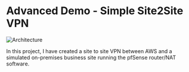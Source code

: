# Advanced Demo - Simple Site2Site VPN

![Architecture](https://github.com/Surendran17/project-bag/raw/main/AWS/VPN/SiteToSiteVPN.png)


In this project,
I have created a site to site VPN between AWS and a simulated on-premises business site running the pfSense router/NAT software.